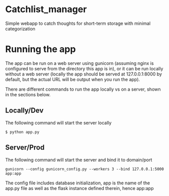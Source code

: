 # Catchlist_manager
Simple webapp to catch thoughts for short-term storage with minimal categorization

# Running the app

The app can be run on a web server using gunicorn (assuming nginx is
configured to serve from the directory this app is in), or it can be run 
locally without a web server (locally the app should be served at 
127.0.0.1:8000 by default, but the actual URL will be output when you run
the app).

There are different commands to run the app locally vs on a server, shown
in the sections below.

## Locally/Dev
The following command will start the server locally

`$ python app.py`

## Server/Prod
The following command will start the server and bind it to domain/port

`gunicorn --config gunicorn_config.py --workers 3 --bind 127.0.0.1:5000 app:app`

The config file includes database initialization, app is the name of the 
app.py file as well as the flask instance defined therein, hence app:app

